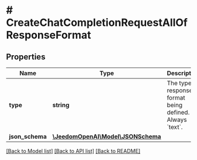 # # CreateChatCompletionRequestAllOfResponseFormat

## Properties

Name | Type | Description | Notes
------------ | ------------- | ------------- | -------------
**type** | **string** | The type of response format being defined. Always &#x60;text&#x60;. |
**json_schema** | [**\JeedomOpenAI\Model\JSONSchema**](JSONSchema.md) |  |

[[Back to Model list]](../../README.md#models) [[Back to API list]](../../README.md#endpoints) [[Back to README]](../../README.md)
